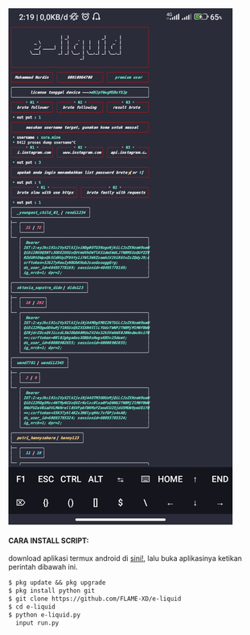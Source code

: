 <img src="https://github.com/FLAME-XD/e-liquid/blob/main/directory/Screenshot_2023-08-17-02-19-07-312_com.termux.jpg">


#### CARA INSTALL SCRIPT:
 download aplikasi termux android di [sini!](https://f-droid.org/repo/com.termux_117.apk), lalu buka aplikasinya ketikan perintah dibawah ini.
 ```
 $ pkg update && pkg upgrade
 $ pkg install python git
 $ git clone https://github.com/FLAME-XD/e-liquid
 $ cd e-liquid
 $ python e-liquid.py
   input run.py
```
